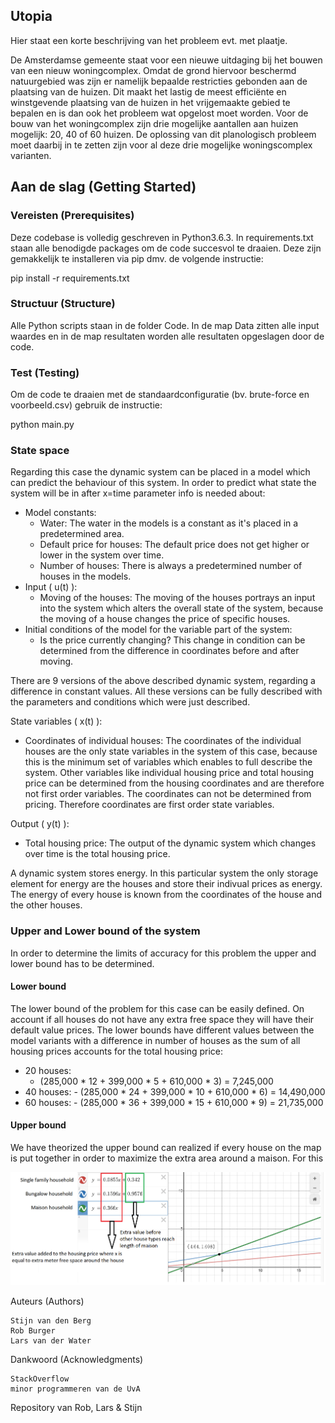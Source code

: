 ## Utopia

Hier staat een korte beschrijving van het probleem evt. met plaatje.

De Amsterdamse gemeente staat voor een nieuwe uitdaging bij het bouwen van een nieuw woningcomplex. Omdat de grond hiervoor beschermd natuurgebied was zijn er namelijk bepaalde restricties gebonden aan de plaatsing van de huizen. Dit maakt het lastig de meest efficiënte en winstgevende plaatsing van de huizen in het vrijgemaakte gebied te bepalen en is dan ook het probleem wat opgelost moet worden. Voor de bouw van het woningcomplex zijn drie mogelijke aantallen aan huizen mogelijk: 20, 40 of 60 huizen. De oplossing van dit planologisch probleem moet daarbij in te zetten zijn voor al deze drie mogelijke woningscomplex varianten.

## Aan de slag (Getting Started)

### Vereisten (Prerequisites)

Deze codebase is volledig geschreven in Python3.6.3. In requirements.txt staan alle benodigde packages om de code succesvol te draaien. Deze zijn gemakkelijk te installeren via pip dmv. de volgende instructie:

pip install -r requirements.txt

### Structuur (Structure)

Alle Python scripts staan in de folder Code. In de map Data zitten alle input waardes en in de map resultaten worden alle resultaten opgeslagen door de code.

### Test (Testing)

Om de code te draaien met de standaardconfiguratie (bv. brute-force en voorbeeld.csv) gebruik de instructie:

python main.py

### State space

Regarding this case the dynamic system can be placed in a model which can predict the behaviour of this system. In order to predict what state the system will be in after x=time parameter info is needed about:
  
  - Model constants:
    - Water: The water in the models is a constant as it's placed in a predetermined area.
    - Default price for houses: The default price does not get higher or lower in the system over time.
    - Number of houses: There is always a predetermined number of houses in the models.
  - Input ( u(t) ):
    - Moving of the houses: The moving of the houses portrays an input into the system which alters the overall state of the system, because the moving of a house changes the price of specific houses.
  - Initial conditions of the model for the variable part of the system:
    - Is the price currently changing? This change in condition can be determined from the difference in coordinates before and after moving.
    
There are 9 versions of the above described dynamic system, regarding a difference in constant values. All these versions can be fully described with the parameters and conditions which were just described.
    
State variables ( x(t) ):
  - Coordinates of individual houses: The coordinates of the individual houses are the only state variables in the system of this case, because this is the minimum set of variables which enables to full describe the system. Other variables like individual housing price and total housing price can be determined from the housing coordinates and are therefore not first order variables. The coordinates can not be determined from pricing. Therefore coordinates are first order state variables.
  
Output ( y(t) ):
  - Total housing price: The output of the dynamic system which changes over time is the total housing price.
    
A dynamic system stores energy. In this particular system the only storage element for energy are the houses and store their indivual prices as energy. The energy of every house is known from the coordinates of the house and the other houses.

### Upper and Lower bound of the system

In order to determine the limits of accuracy for this problem the upper and lower bound has to be determined.

#### Lower bound

The lower bound of the problem for this case can be easily defined. On account if all houses do not have any extra free space they will have their default value prices. The lower bounds have different values between the model variants with a difference in number of houses as the sum of all housing prices accounts for the total housing price:

  - 20 houses:
    - (285,000 * 12 + 399,000 * 5 + 610,000 * 3) = 7,245,000
   - 40 houses:
    - (285,000 * 24 + 399,000 * 10 + 610,000 * 6) = 14,490,000
   - 60 houses:
    - (285,000 * 36 + 399,000 * 15 + 610,000 * 9) = 21,735,000
    
#### Upper bound

We have theorized the upper bound can realized if every house on the map is put together in order to maximize the extra area around a maison. For this 

![linear functions of extra housing price per house type](https://github.com/Lars-Water/theorie/blob/master/upper_bound.png)

Auteurs (Authors)

    Stijn van den Berg
    Rob Burger
    Lars van der Water

Dankwoord (Acknowledgments)

    StackOverflow
    minor programmeren van de UvA

Repository van Rob, Lars &amp; Stijn

